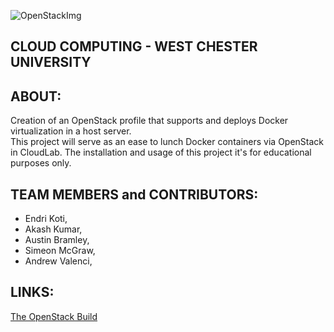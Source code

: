 ![OpenStackImg](https://github.com/ab922530/496-cloud-project/blob/master/openstack-docker.png)

## CLOUD COMPUTING - WEST CHESTER UNIVERSITY

## ABOUT:
Creation of an OpenStack profile that supports and deploys Docker virtualization in a host server.  
This project will serve as an ease to lunch Docker containers via OpenStack in CloudLab.
The installation and usage of this project it's for educational purposes only.

## TEAM MEMBERS and CONTRIBUTORS:
- Endri Koti,
- Akash Kumar,
- Austin Bramley,
- Simeon McGraw,
- Andrew Valenci,

## LINKS:
[The OpenStack Build](https://gitlab.flux.utah.edu/johnsond/openstack-build-ubuntu)
  
